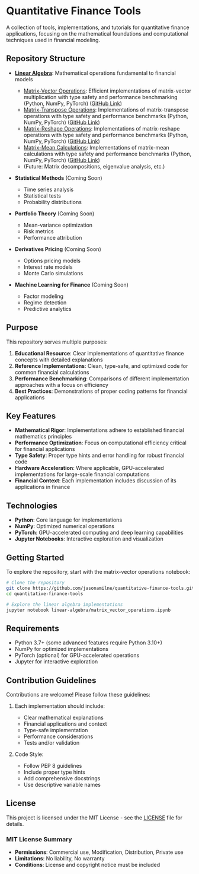 # Quantitative Finance Tools

A collection of tools, implementations, and tutorials for quantitative finance applications, focusing on the mathematical foundations and computational techniques used in financial modeling.

## Repository Structure

- [**Linear Algebra**](./linear-algebra/): Mathematical operations fundamental to financial models
  - [Matrix-Vector Operations](./linear-algebra/matrix_vector_operations.ipynb): Efficient implementations of matrix-vector multiplication with type safety and performance benchmarking (Python, NumPy, PyTorch) ([GitHub Link](https://github.com/jasonamilne/quantitative-finance-tools/blob/main/linear-algebra/matrix_vector_operations.ipynb))
  - [Matrix-Transpose Operations](./linear-algebra/matrix_transpose_operations.ipynb): Implementations of matrix-transpose operations with type safety and performance benchmarks (Python, NumPy, PyTorch) ([GitHub Link](https://github.com/jasonamilne/quantitative-finance-tools/blob/main/linear-algebra/matrix_transpose_operations.ipynb))
  - [Matrix-Reshape Operations](./linear-algebra/matrix_reshape_operations.ipynb): Implementations of matrix-reshape operations with type safety and performance benchmarks (Python, NumPy, PyTorch) ([GitHub Link](https://github.com/jasonamilne/quantitative-finance-tools/blob/main/linear-algebra/matrix_reshape_operations.ipynb))
  - [Matrix-Mean Calculations](./linear-algebra/matrix_mean_calculations.ipynb): Implementations of matrix-mean calculations with type safety and performance benchmarks (Python, NumPy, PyTorch) ([GitHub Link](https://github.com/jasonamilne/quantitative-finance-tools/blob/main/linear-algebra/matrix_mean_calculations.ipynb))
  - (Future: Matrix decompositions, eigenvalue analysis, etc.)

- **Statistical Methods** (Coming Soon)
  - Time series analysis
  - Statistical tests
  - Probability distributions

- **Portfolio Theory** (Coming Soon)
  - Mean-variance optimization
  - Risk metrics
  - Performance attribution

- **Derivatives Pricing** (Coming Soon)
  - Options pricing models
  - Interest rate models
  - Monte Carlo simulations

- **Machine Learning for Finance** (Coming Soon)
  - Factor modeling
  - Regime detection
  - Predictive analytics

## Purpose

This repository serves multiple purposes:

1. **Educational Resource**: Clear implementations of quantitative finance concepts with detailed explanations
2. **Reference Implementations**: Clean, type-safe, and optimized code for common financial calculations
3. **Performance Benchmarking**: Comparisons of different implementation approaches with a focus on efficiency
4. **Best Practices**: Demonstrations of proper coding patterns for financial applications

## Key Features

- **Mathematical Rigor**: Implementations adhere to established financial mathematics principles
- **Performance Optimization**: Focus on computational efficiency critical for financial applications
- **Type Safety**: Proper type hints and error handling for robust financial code
- **Hardware Acceleration**: Where applicable, GPU-accelerated implementations for large-scale financial computations
- **Financial Context**: Each implementation includes discussion of its applications in finance

## Technologies

- **Python**: Core language for implementations
- **NumPy**: Optimized numerical operations
- **PyTorch**: GPU-accelerated computing and deep learning capabilities
- **Jupyter Notebooks**: Interactive exploration and visualization

## Getting Started

To explore the repository, start with the matrix-vector operations notebook:

```bash
# Clone the repository
git clone https://github.com/jasonamilne/quantitative-finance-tools.git
cd quantitative-finance-tools

# Explore the linear algebra implementations
jupyter notebook linear-algebra/matrix_vector_operations.ipynb
```

## Requirements

- Python 3.7+ (some advanced features require Python 3.10+)
- NumPy for optimized implementations
- PyTorch (optional) for GPU-accelerated operations
- Jupyter for interactive exploration

## Contribution Guidelines

Contributions are welcome! Please follow these guidelines:

1. Each implementation should include:
   - Clear mathematical explanations
   - Financial applications and context
   - Type-safe implementation
   - Performance considerations
   - Tests and/or validation

2. Code Style:
   - Follow PEP 8 guidelines
   - Include proper type hints
   - Add comprehensive docstrings
   - Use descriptive variable names

## License

This project is licensed under the MIT License - see the [LICENSE](./LICENSE) file for details.

### MIT License Summary
- **Permissions**: Commercial use, Modification, Distribution, Private use
- **Limitations**: No liability, No warranty
- **Conditions**: License and copyright notice must be included
